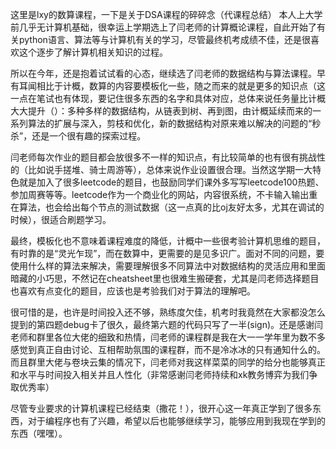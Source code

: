 这里是lxy的数算课程，一下是关于DSA课程的碎碎念（代课程总结）
本人上大学前几乎无计算机基础，很幸运上学期选上了闫老师的计算概论课程，自此开始了有关python语言、算法等与计算机有关的学习，尽管最终机考成绩不佳，还是很喜欢这个逐步了解计算机相关知识的过程。

​ 所以在今年，还是抱着试试看的心态，继续选了闫老师的数据结构与算法课程。早有耳闻相比于计概，数算的内容要模板化一些，随之而来的就是更多的知识点（这一点在笔试也有体现，要记住很多东西的名字和具体对应，总体来说任务量比计概大大提升（）：多种多样的数据结构，从链表到树、再到图，由计概延续而来的一系列算法的扩展与深入，剪枝和优化，新的数据结构对原来难以解决的问题的“秒杀”，还是一个很有趣的探索过程。

​ 闫老师每次作业的题目都会放很多不一样的知识点，有比较简单的也有很有挑战性的（比如说手搓堆、骑士周游等），总体来说作业设置很合理。当然这学期一大特色就是加入了很多leetcode的题目，也鼓励同学们课外多写写leetcode100热题、参加周赛等等。leetcode作为一个商业化的网站，内容很系统，不卡输入输出重在算法，也会给出每个节点的测试数据（这一点真的比oj友好太多，尤其在调试的时候），很适合刷题学习。

​ 最终，模板化也不意味着课程难度的降低，计概中一些很考验计算机思维的题目，有时靠的是“灵光乍现”，而在数算中，更需要的是见多识广。面对不同的问题，要使用什么样的算法来解决，需要理解很多不同算法中对数据结构的灵活应用和里面暗藏的小巧思，不然记在cheatsheet里也很难生搬硬套，尤其是闫老师选择题目也喜欢有点变化的题目，应该也是考验我们对于算法的理解吧。

​ 很可惜的是，也许是时间投入还不够，熟练度欠佳，机考时我竟然在大家都没怎么提到的第四题debug卡了很久，最终第六题的代码只写了一半(sign)。还是感谢闫老师和群里各位大佬的细致和热情，闫老师的课程群是我在大一一学年里为数不多感觉到真正自由讨论、互相帮助氛围的课程群，而不是冷冰冰的只有通知什么的。而且群里大佬与卷块云集的情况下，闫老师对我这样菜菜的同学的给分也能够真正和水平与时间投入相关并且人性化（非常感谢闫老师持续和xk教务博弈为我们争取优秀率）

​ 尽管专业要求的计算机课程已经结束（撒花！），很开心这一年真正学到了很多东西，对于编程序也有了兴趣，希望以后也能够继续学习，能够应用到我现在学到的东西（嘿嘿）。

